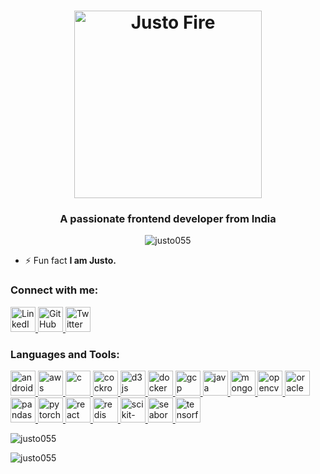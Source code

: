 <h1 align="center">
  <img src="https://i.imgur.com/9xq4m0b.gif" alt="Justo Fire" width="300" />
</h1>

<h3 align="center">A passionate frontend developer from India</h3>

<p align="center">
  <img src="https://komarev.com/ghpvc/?username=justo055&label=Profile%20views&color=0e75b6&style=flat" alt="justo055" />
</p>

- ⚡ Fun fact **I am Justo.**

<h3 align="left">Connect with me:</h3>
<p align="left">
  <a href="https://linkedin.com/in/justo055" target="_blank" rel="noreferrer">
    <img src="https://cdn.jsdelivr.net/gh/devicons/devicon/icons/linkedin/linkedin-original.svg" alt="LinkedIn" width="40" height="40" />
  </a>
  <a href="https://github.com/justo055" target="_blank" rel="noreferrer">
    <img src="https://cdn.jsdelivr.net/gh/devicons/devicon/icons/github/github-original.svg" alt="GitHub" width="40" height="40" />
  </a>
  <a href="https://twitter.com/justo055" target="_blank" rel="noreferrer">
    <img src="https://cdn.jsdelivr.net/gh/devicons/devicon/icons/twitter/twitter-original.svg" alt="Twitter" width="40" height="40" />
  </a>
</p>

<h3 align="left">Languages and Tools:</h3>
<p align="left">

  <a href="https://developer.android.com" target="_blank" rel="noreferrer">
    <img src="https://cdn.dribbble.com/users/919764/screenshots/3958155/android_logo_animation.gif" alt="android" width="40" height="40" />
  </a>

  <a href="https://aws.amazon.com" target="_blank" rel="noreferrer">
    <img src="https://c.tenor.com/1axJ9nQwG3QAAAAd/aws-aws-logo.gif" alt="aws" width="40" height="40" />
  </a>

  <a href="https://www.cprogramming.com/" target="_blank" rel="noreferrer">
    <img src="https://media.giphy.com/media/Icnz6CLbtiPqQ/giphy.gif" alt="c" width="40" height="40" />
  </a>

  <a href="https://www.cockroachlabs.com/product/cockroachdb/" target="_blank" rel="noreferrer">
    <img src="https://i.gifer.com/7PR0.gif" alt="cockroachdb" width="40" height="40" />
  </a>

  <a href="https://d3js.org/" target="_blank" rel="noreferrer">
    <img src="https://i.gifer.com/4S1h.gif" alt="d3js" width="40" height="40" />
  </a>

  <a href="https://www.docker.com/" target="_blank" rel="noreferrer">
    <img src="https://i.gifer.com/2Ehj.gif" alt="docker" width="40" height="40" />
  </a>

  <a href="https://cloud.google.com" target="_blank" rel="noreferrer">
    <img src="https://media.giphy.com/media/11N0guo0jk66rW/giphy.gif" alt="gcp" width="40" height="40" />
  </a>

  <a href="https://www.java.com" target="_blank" rel="noreferrer">
    <img src="https://media.giphy.com/media/xT9IgG50Fb7Mi0prBC/giphy.gif" alt="java" width="40" height="40" />
  </a>

  <a href="https://www.mongodb.com/" target="_blank" rel="noreferrer">
    <img src="https://media.giphy.com/media/26ufdipQqU2lhNA4g/giphy.gif" alt="mongodb" width="40" height="40" />
  </a>

  <a href="https://opencv.org/" target="_blank" rel="noreferrer">
    <img src="https://media.giphy.com/media/3o7buirYcmV5nSwIRW/giphy.gif" alt="opencv" width="40" height="40" />
  </a>

  <a href="https://www.oracle.com/" target="_blank" rel="noreferrer">
    <img src="https://media.giphy.com/media/26ufdipQqU2lhNA4g/giphy.gif" alt="oracle" width="40" height="40" />
  </a>

  <a href="https://pandas.pydata.org/" target="_blank" rel="noreferrer">
    <img src="https://media.giphy.com/media/3o6ZtaO9BZHcOjmErm/giphy.gif" alt="pandas" width="40" height="40" />
  </a>

  <a href="https://pytorch.org/" target="_blank" rel="noreferrer">
    <img src="https://media.giphy.com/media/xT5LMHxhOfscxPfIfm/giphy.gif" alt="pytorch" width="40" height="40" />
  </a>

  <a href="https://reactjs.org/" target="_blank" rel="noreferrer">
    <img src="https://i.gifer.com/origin/61/61c9d23989edb0d8f6d6778b0b8d6987.gif" alt="react" width="40" height="40" />
  </a>

  <a href="https://redis.io" target="_blank" rel="noreferrer">
    <img src="https://media.giphy.com/media/xT0Gqae7iO6XmGmi3y/giphy.gif" alt="redis" width="40" height="40" />
  </a>

  <a href="https://scikit-learn.org/" target="_blank" rel="noreferrer">
    <img src="https://media.giphy.com/media/3ohzdYJK1wAdPWVk88/giphy.gif" alt="scikit-learn" width="40" height="40" />
  </a>

  <a href="https://seaborn.pydata.org/" target="_blank" rel="noreferrer">
    <img src="https://media.giphy.com/media/xT0xezQGU5xCDJuCPe/giphy.gif" alt="seaborn" width="40" height="40" />
  </a>

  <a href="https://www.tensorflow.org" target="_blank" rel="noreferrer">
    <img src="https://media.giphy.com/media/xUPGcfNEmz0FkAu8dy/giphy.gif" alt="tensorflow" width="40" height="40" />
  </a>

</p>

<p><img align="center" src="https://github-readme-stats.vercel.app/api/top-langs?username=justo055&show_icons=true&locale=en&layout=compact" alt="justo055" /></p>

<p><img align="center" src="https://github-readme-streak-stats.herokuapp.com/?user=justo055&" alt="justo055" /></p>
